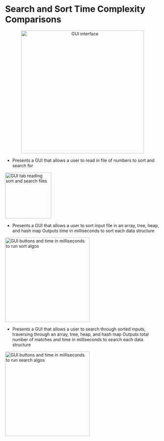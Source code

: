 # Search and Sort Time Complexity Comparisons
<p align="center">
  <img width="400" alt="GUI interface" src="https://github.com/KaveyZheng/Projects/assets/109322859/45d9bc46-7fa4-4943-9929-cc21d349538b">
</p>

- Presents a GUI that allows a user to read in file of numbers to sort and search for
<img width="150" alt="GUI tab reading sort and search files" src="https://github.com/KaveyZheng/Projects/assets/109322859/f479c9a3-f8f7-49ce-a395-da4cc3a34e6e">

- Presents a GUI that allows a user to sort input file in an array, tree, heap, and hash map
    Outputs time in milliseconds to sort each data structure
<img width="275" alt="GUI buttons and time in milliseconds to run sort algos" src="https://github.com/KaveyZheng/Projects/assets/109322859/a2ef925d-9149-46a1-aed9-118ef64147e6">

- Presents a GUI that allows a user to search through sorted inputs, traversing through an array, tree, heap, and hash map
    Outputs total number of matches and time in milliseconds to search each data structure
<img width="275" alt="GUI buttons and time in milliseconds to run search algos" src="https://github.com/KaveyZheng/Projects/assets/109322859/29c5d1b1-edf0-4fd3-99fe-b006f0c172fb">
